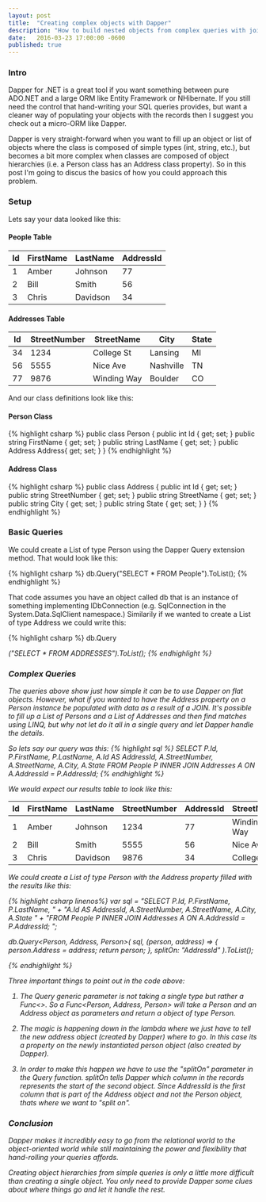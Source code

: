 ```yaml
---
layout: post
title:  "Creating complex objects with Dapper"
description: "How to build nested objects from complex queries with joins using Dapper ORM."
date:   2016-03-23 17:00:00 -0600
published: true
---
```

### Intro

Dapper for .NET is a great tool if you want something between pure ADO.NET and a large ORM like Entity Framework or NHibernate. If you still need the control that hand-writing your SQL queries provides, but want a cleaner way of populating your objects with the records then I suggest you check out a micro-ORM like Dapper.

Dapper is very straight-forward when you want to fill up an object or list of objects where the class is composed of simple types (int, string, etc.), but becomes a bit more complex when classes are composed of object hierarchies (i.e. a Person class has an Address class property). So in this post I'm going to discus the basics of how you could approach this problem.

### Setup

Lets say your data looked like this:

#### People Table

| Id | FirstName | LastName | AddressId |
|----|-----------|----------|-----------|
| 1  | Amber     | Johnson  | 77        |
| 2  | Bill      | Smith    | 56        |
| 3  | Chris     | Davidson | 34        |


#### Addresses Table

| Id | StreetNumber | StreetName | City      | State |
|----|--------------|------------|-----------|-------|
| 34 | 1234         | College St | Lansing   | MI    |
| 56 | 5555         | Nice Ave   | Nashville | TN    |
| 77 | 9876         | Winding Way| Boulder   | CO    |


And our class definitions look like this:

#### Person Class

{% highlight csharp %}
public class Person {
    public int Id { get; set; }
    public string FirstName { get; set; }
    public string LastName { get; set; }
    public Address Address{ get; set; }
}
{% endhighlight %}

#### Address Class

{% highlight csharp %}
public class Address {
    public int Id { get; set; }
    public string StreetNumber { get; set; }
    public string StreetName { get; set; }
    public string City { get; set; }
    public string State { get; set; }
}
{% endhighlight %}

### Basic Queries

We could create a List of type Person using the Dapper Query extension method. That would look like this: 

{% highlight csharp %}
    db.Query<Person>("SELECT * FROM People").ToList();
{% endhighlight %}

That code assumes you have an object called db that is an instance of something implementing IDbConnection (e.g. SqlConnection in the System.Data.SqlClient namespace.) Similarily if we wanted to create a List of type Address we could write this:

{% highlight csharp %}
    db.Query<Address>("SELECT * FROM ADDRESSES").ToList();
{% endhighlight %}

### Complex Queries

The queries above show just how simple it can be to use Dapper on flat objects. However, what if you wanted to have the Address property on a Person instance be populated with data as a result of a JOIN. It's possible to fill up a List of Persons and a List of Addresses and then find matches using LINQ, but why not let do it all in a single query and let Dapper handle the details.

So lets say our query was this:
{% highlight sql %}
   SELECT 
    P.Id, P.FirstName, P.LastName, 
    A.Id AS AddressId, A.StreetNumber, A.StreetName, A.City, A.State 
    FROM People P INNER JOIN Addresses A ON A.AddressId = P.AddressId;
{% endhighlight %}

We would expect our results table to look like this:

| Id | FirstName | LastName | StreetNumber | AddressId | StreetName  | City      | State |
|----|-----------|----------|--------------|-----------|-------------|-----------|-------|
| 1  | Amber     | Johnson  | 1234         | 77        | Winding Way | Boulder   | CO    |
| 2  | Bill      | Smith    | 5555         | 56        | Nice Ave    | Nashville | TN    |
| 3  | Chris     | Davidson | 9876         | 34        | College St  | Lansing   | MI    |

We could create a List of type Person with the Address property filled with the results like this: 

{% highlight csharp linenos%}
var sql = "SELECT P.Id, P.FirstName, P.LastName, " +
    "A.Id AS AddressId, A.StreetNumber, A.StreetName, A.City, A.State " +
    "FROM People P INNER JOIN Addresses A ON A.AddressId = P.AddressId; ";

db.Query<Person, Address, Person>(
sql, 
(person, address) => {
    person.Address = address;
    return person;
},
splitOn: "AddressId"
).ToList();
   
{% endhighlight %}

Three important things to point out in the code above: 

1) The Query generic parameter is not taking a single type but rather a Func<>. So a Func<Person, Address, Person> will take a Person and an Address object as parameters and return a object of type Person.

2) The magic is happening down in the lambda where we just have to tell the new address object (created by Dapper) where to go. In this case its a property on the newly instantiated person object (also created by Dapper).

3) In order to make this happen we have to use the "splitOn" parameter in the Query function. splitOn tells Dapper which column in the records represents the start of the second object. Since AddressId is the first column that is part of the Address object and not the Person object, thats where we want to "split on". 

### Conclusion 
Dapper makes it incredibly easy to go from the relational world to the object-oriented world while still maintaining the power and flexibility that hand-rolling your queries affords. 

Creating object hierarchies from simple queries is only a little more difficult than creating a single object. You only need to provide Dapper some clues about where things go and let it handle the rest.